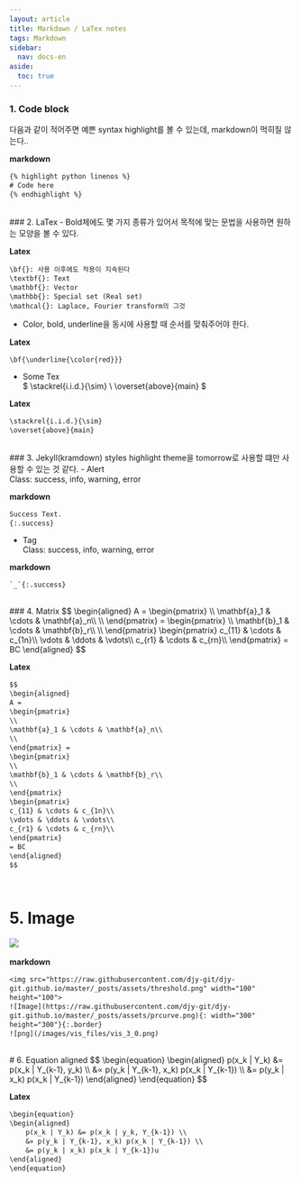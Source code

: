 ```yaml
---
layout: article
title: Markdown / LaTex notes
tags: Markdown
sidebar:
  nav: docs-en
aside:
  toc: true
---
```


### 1. Code block
다음과 같이 적어주면 예쁜 syntax highlight를 볼 수 있는데, markdown이 먹히질 않는다..

**markdown**

    {% highlight python linenos %}
    # Code here
    {% endhighlight %}

<br>
### 2. LaTex
- Bold체에도 몇 가지 종류가 있어서 목적에 맞는 문법을 사용하면 원하는 모양을 볼 수 있다.

**Latex**

    \bf{}: 사용 이후에도 적용이 지속된다
    \textbf{}: Text
    \mathbf{}: Vector
    \mathbb{}: Special set (Real set)
    \mathcal{}: Laplace, Fourier transform의 그것

- Color, bold, underline을 동시에 사용할 때 순서를 맞춰주어야 한다.

**Latex**

    \bf{\underline{\color{red}}}

- Some Tex <br>
$ \stackrel{i.i.d.}{\sim} \\
\overset{above}{main} $

**Latex**

    \stackrel{i.i.d.}{\sim}
    \overset{above}{main}


<br>
### 3. Jekyll(kramdown) styles
highlight theme을 tomorrow로 사용할 떄만 사용할 수 있는 것 같다.
- Alert
<br>Class: success, info, warning, error

**markdown**

    Success Text.
    {:.success}

- Tag
<br>Class: success, info, warning, error

**markdown**

    `_`{:.success}

<br>
### 4. Matrix
$$
\begin{aligned}
A =
\begin{pmatrix}
\\
\mathbf{a}_1 & \cdots & \mathbf{a}_n\\
\\
\end{pmatrix} =
\begin{pmatrix}
\\
\mathbf{b}_1 & \cdots & \mathbf{b}_r\\
\\
\end{pmatrix}
\begin{pmatrix}
c_{11} & \cdots & c_{1n}\\
\vdots & \ddots & \vdots\\
c_{r1} & \cdots & c_{rn}\\
\end{pmatrix}
= BC
\end{aligned}
$$

**Latex**

    $$
    \begin{aligned}
    A =
    \begin{pmatrix}
    \\
    \mathbf{a}_1 & \cdots & \mathbf{a}_n\\
    \\
    \end{pmatrix} =
    \begin{pmatrix}
    \\
    \mathbf{b}_1 & \cdots & \mathbf{b}_r\\
    \\
    \end{pmatrix}
    \begin{pmatrix}
    c_{11} & \cdots & c_{1n}\\
    \vdots & \ddots & \vdots\\
    c_{r1} & \cdots & c_{rn}\\
    \end{pmatrix}
    = BC
    \end{aligned}
    $$
<br>

# 5. Image
<img src="https://raw.githubusercontent.com/djy-git/djy-git.github.io/master/_posts/assets/threshold.png">

**markdown**

    <img src="https://raw.githubusercontent.com/djy-git/djy-git.github.io/master/_posts/assets/threshold.png" width="100" height="100">
    ![Image](https://raw.githubusercontent.com/djy-git/djy-git.github.io/master/_posts/assets/prcurve.png){: width="300" height="300"}{:.border}
    ![png](/images/vis_files/vis_3_0.png)

<br>
# 6. Equation aligned
$$
\begin{equation}
\begin{aligned}
    p(x_k | Y_k) &= p(x_k | Y_{k-1}, y_k) \\
    &∝ p(y_k | Y_{k-1}, x_k) p(x_k | Y_{k-1}) \\
    &= p(y_k | x_k) p(x_k | Y_{k-1})
\end{aligned}
\end{equation}
$$

**Latex**

    \begin{equation}
    \begin{aligned}
        p(x_k | Y_k) &= p(x_k | y_k, Y_{k-1}) \\
        &∝ p(y_k | Y_{k-1}, x_k) p(x_k | Y_{k-1}) \\
        &= p(y_k | x_k) p(x_k | Y_{k-1})u
    \end{aligned}
    \end{equation}

